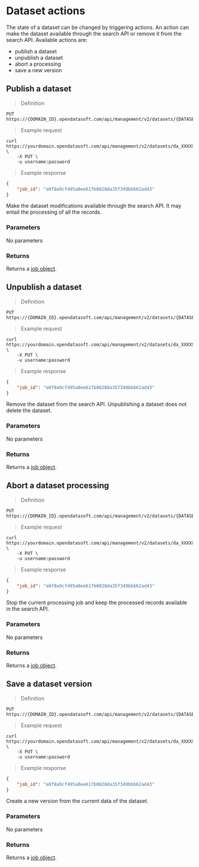 # Dataset actions

The state of a dataset can be changed by triggering actions. An action can make the dataset available through the search API or remove it from the search API. Available actions are:
- publish a dataset
- unpublish a dataset
- abort a processing
- save a new version


## Publish a dataset

> Definition

```http
PUT https://{DOMAIN_ID}.opendatasoft.com/api/management/v2/datasets/{DATASET_UID}/publish
```

> Example request

```HTTP
curl https://yourdomain.opendatasoft.com/api/management/v2/datasets/da_XXXXXX/publish \
    -X PUT \
    -u username:password
```

> Example response

```json
{
    "job_id": "e0f8a9cf495a0ee617b0828da35f349bbb62ad43"
}
```

Make the dataset modifications available through the search API. It may entail the processing of all the records.

### Parameters

No parameters

### Returns

Returns a [job object](#the-job-object).


## Unpublish a dataset

> Definition

```http
PUT https://{DOMAIN_ID}.opendatasoft.com/api/management/v2/datasets/{DATASET_UID}/unpublish
```

> Example request

```HTTP
curl https://yourdomain.opendatasoft.com/api/management/v2/datasets/da_XXXXXX/unpublish \
    -X PUT \
    -u username:password
```

> Example response

```json
{
    "job_id": "e0f8a9cf495a0ee617b0828da35f349bbb62ad43"
}
```

Remove the dataset from the search API. Unpublishing a dataset does not delete the dataset.


### Parameters

No parameters

### Returns

Returns a [job object](#the-job-object).


## Abort a dataset processing

> Definition

```http
PUT https://{DOMAIN_ID}.opendatasoft.com/api/management/v2/datasets/{DATASET_UID}/abort_processing
```

> Example request

```HTTP
curl https://yourdomain.opendatasoft.com/api/management/v2/datasets/da_XXXXXX/abort_processing \
    -X PUT \
    -u username:password
```

> Example response

```json
{
    "job_id": "e0f8a9cf495a0ee617b0828da35f349bbb62ad43"
}
```

Stop the current processing job and keep the processed records available in the search API.


### Parameters

No parameters

### Returns

Returns a [job object](#the-job-object).

## Save a dataset version

> Definition

```http
PUT https://{DOMAIN_ID}.opendatasoft.com/api/management/v2/datasets/{DATASET_UID}/save_version
```

> Example request

```HTTP
curl https://yourdomain.opendatasoft.com/api/management/v2/datasets/da_XXXXXX/save_version \
    -X PUT \
    -u username:password
```

> Example response

```json
{
    "job_id": "e0f8a9cf495a0ee617b0828da35f349bbb62ad43"
}
```


Create a new version from the current data of the dataset.

### Parameters

No parameters

### Returns

Returns a [job object](#the-job-object).
